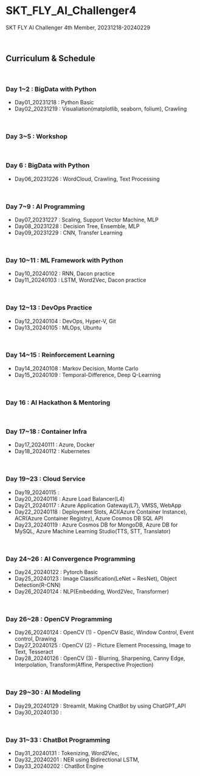 # SKT_FLY_AI_Challenger4
SKT FLY AI Challenger 4th Member, 20231218-20240229

<br>

## Curriculum & Schedule

<br>

### Day 1~2 : BigData with Python
- Day01_20231218 : Python Basic
- Day02_20231219 : Visualiation(matplotlib, seaborn, folium), Crawling

<br>

### Day 3~5 : Workshop

<br>

### Day 6 : BigData with Python
- Day06_20231226 : WordCloud, Crawling, Text Processing

<br>

### Day 7~9 : AI Programming
- Day07_20231227 : Scaling, Support Vector Machine, MLP
- Day08_20231228 : Decision Tree, Ensemble, MLP
- Day09_20231229 : CNN, Transfer Learning

<br>

### Day 10~11 : ML Framework with Python
- Day10_20240102 : RNN, Dacon practice
- Day11_20240103 : LSTM, Word2Vec, Dacon practice

<br>

### Day 12~13 : DevOps Practice
- Day12_20240104 : DevOps, Hyper-V, Git
- Day13_20240105 : MLOps, Ubuntu

<br>

### Day 14~15 : Reinforcement Learning
- Day14_20240108 : Markov Decision, Monte Carlo
- Day15_20240109 : Temporal-Difference, Deep Q-Learning

<br>

### Day 16 : AI Hackathon & Mentoring

<br>

### Day 17~18 : Container Infra
- Day17_20240111 : Azure, Docker
- Day18_20240112 : Kubernetes

<br>

### Day 19~23 : Cloud Service
- Day19_20240115 : 
- Day20_20240116 : Azure Load Balancer(L4)
- Day21_20240117 : Azure Application Gateway(L7), VMSS, WebApp
- Day22_20240118 : Deployment Slots, ACI(Azure Container Instance), ACR(Azure Container Registry), Azure Cosmos DB SQL API
- Day23_20240119 : Azure Cosmos DB for MongoDB, Azure DB for MySQL, Azure Machine Learning Studio(TTS, STT, Translator)

<br>

### Day 24~26 : AI Convergence Programming
- Day24_20240122 : Pytorch Basic
- Day25_20240123 : Image Classification(LeNet ~ ResNet), Object Detection(R-CNN)
- Day26_20240124 : NLP(Embedding, Word2Vec, Transformer)

<br>

### Day 26~28 : OpenCV Programming
- Day26_20240124 : OpenCV (1) - OpenCV Basic, Window Control, Event control, Drawing
- Day27_20240125 : OpenCV (2) - Picture Element Processing, Image to Text, Tesseract
- Day28_20240126 : OpenCV (3) - Blurring, Sharpening, Canny Edge, Interpolation, Transform(Affine, Perspective Projection)

<br>

### Day 29~30 : AI Modeling
- Day29_20240129 : Streamlit, Making ChatBot by using ChatGPT_API
- Day30_20240130 : 

<br>

### Day 31~33 : ChatBot Programming
- Day31_20240131 : Tokenizing, Word2Vec, 
- Day32_20240201 : NER using Bidirectional LSTM, 
- Day33_20240202 : ChatBot Engine

<br>
